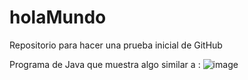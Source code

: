 # holaMundo
Repositorio para hacer una prueba inicial de GitHub

Programa de Java que muestra algo similar a :
![image](https://user-images.githubusercontent.com/101175270/157224462-181bc850-b2ef-478f-abf3-cfc1a25b46a9.png)

